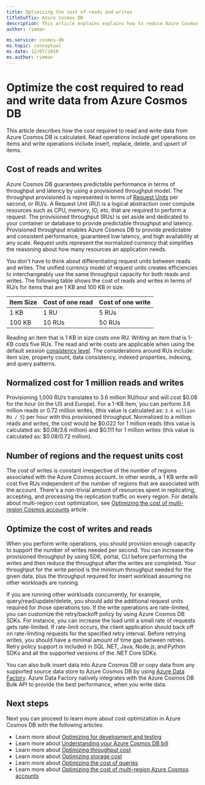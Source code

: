 ```yaml
---
title: Optimizing the cost of reads and writes
titleSuffix: Azure Cosmos DB
description: This article explains explains how to reduce Azure Cosmos DB costs when performing read and write operations on the data.
author: rimman

ms.service: cosmos-db
ms.topic: conceptual
ms.date: 12/07/2018
ms.author: rimman
---
```


# Optimize the cost required to read and write data from Azure Cosmos DB

This article describes how the cost required to read and write data from Azure Cosmos DB is calculated. Read operations include get operations on items and write operations include insert, replace, delete, and upsert of items.  

## Cost of reads and writes

Azure Cosmos DB guarantees predictable performance in terms of throughput and latency by using a provisioned throughput model. The throughput provisioned is represented in terms of [Request Units](request-units.md) per second, or RU/s. A Request Unit (RU) is a logical abstraction over compute resources such as CPU, memory, IO, etc. that are required to perform a request. The provisioned throughput (RUs) is set aside and dedicated to your container or database to provide predictable throughput and latency. Provisioned throughput enables Azure Cosmos DB to provide predictable and consistent performance, guaranteed low latency, and high availability at any scale. Request units represent the normalized currency that simplifies the reasoning about how many resources an application needs. 

You don't have to think about differentiating request units between reads and writes. The unified currency model of request units creates efficiencies to interchangeably use the same throughput capacity for both reads and writes. The following table shows the cost of reads and writes in terms of RU/s for items that are 1 KB and 100 KB in size.

|**Item Size**  |**Cost of one read** |**Cost of one write**|
|---------|---------|---------|
|1 KB |1 RU |5 RUs |
|100 KB |10 RUs |50 RUs |

Reading an item that is 1 KB in size costs one RU. Writing an item that is 1-KB costs five RUs. The read and write costs are applicable when using the default session [consistency level](consistency-levels.md).  The considerations around RUs include: item size, property count, data consistency, indexed properties, indexing, and query patterns.

## Normalized cost for 1 million reads and writes

Provisioning 1,000 RU/s translates to 3.6 million RU/hour and will cost $0.08 for the hour (in the US and Europe). For a 1-KB item, you can perform 3.6 million reads or 0.72 million writes, (this value is calculated as: `3.6 million RU / 5`) per hour with this provisioned throughput. Normalized to a million reads and writes, the cost would be $0.022 for 1 million reads (this value is calculated as: $0.08/3.6 million) and $0.111 for 1 million writes (this value is calculated as: $0.08/0.72 million).

## Number of regions and the request units cost

The cost of writes is constant irrespective of the number of regions associated with the Azure Cosmos account. In other words, a 1 KB write will cost five RUs independent of the number of regions that are associated with the account. There's a non-trivial amount of resources spent in replicating, accepting, and processing the replication traffic on every region. For details about multi-region cost optimization, see [Optimizing the cost of multi-region Cosmos accounts](optimize-cost-regions.md) article.

## Optimize the cost of writes and reads

When you perform write operations, you should provision enough capacity to support the number of  writes needed per second. You can increase the provisioned throughput by using SDK, portal, CLI before performing the writes and then reduce the throughput after the writes are completed. Your throughput for the write period is the minimum throughput needed for the given data, plus the throughput required for insert workload assuming no other workloads are running. 

If you are running other workloads concurrently, for example, query/read/update/delete, you should add the additional request units required for those operations too. If the write operations are rate-limited, you can customize the retry/backoff policy by using Azure Cosmos DB SDKs. For instance, you can increase the load until a small rate of requests gets rate-limited. If rate-limit occurs, the client application should back off on rate-limiting requests for the specified retry interval. Before retrying writes, you should have a minimal amount of time gap between retries. Retry policy support is included in SQL .NET, Java, Node.js, and Python SDKs and all the supported versions of the .NET Core SDKs. 

You can also bulk insert data into Azure Cosmos DB or copy data from any supported source data store to Azure Cosmos DB by using [Azure Data Factory](https://docs.microsoft.com/en-us/azure/data-factory/connector-azure-cosmos-db). Azure Data Factory natively integrates with the Azure Cosmos DB Bulk API to provide the best performance, when you write data.

## Next steps

Next you can proceed to learn more about cost optimization in Azure Cosmos DB with the following articles:

* Learn more about [Optimizing for development and testing](optimize-dev-test.md)
* Learn more about [Understanding your Azure Cosmos DB bill](understand-your-bill.md)
* Learn more about [Optimizing throughput cost](optimize-cost-throughput.md)
* Learn more about [Optimizing storage cost](optimize-cost-storage.md)
* Learn more about [Optimizing the cost of queries](optimize-cost-queries.md)
* Learn more about [Optimizing the cost of multi-region Azure Cosmos accounts](optimize-cost-regions.md)
